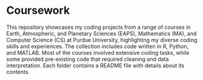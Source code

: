 # Coursework
This repository showcases my coding projects from a range of courses in Earth, Atmospheric, and Planetary Sciences (EAPS), Mathematics (MA), and Computer Science (CS) at Purdue University, highlighting my diverse coding skills and experiences. The collection includes code written in R, Python, and MATLAB. Most of the courses involved extensive coding tasks, while some provided pre-existing code that required cleaning and data interpretation. Each folder contains a README file with details about its contents.
